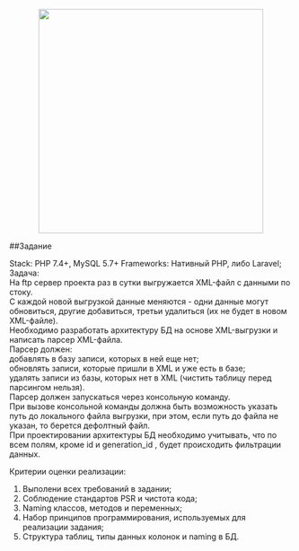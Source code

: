 <p align="center"><a href="https://laravel.com" target="_blank"><img src="https://raw.githubusercontent.com/laravel/art/master/logo-lockup/5%20SVG/2%20CMYK/1%20Full%20Color/laravel-logolockup-cmyk-red.svg" width="400"></a></p>
##Задание

Stack: PHP 7.4+, MySQL 5.7+
Frameworks: Нативный PHP, либо Laravel;<br>
Задача:<br> 
На ftp сервер проекта раз в сутки выгружается XML-файл с данными по стоку. <br>
С каждой новой выгрузкой данные меняются - одни данные могут обновиться, другие добавиться, третьи удалиться (их не
будет в новом XML-файле).<br>
Необходимо разработать архитектуру БД на основе XML-выгрузки и написать парсер XML-файла.<br>
Парсер должен:<br>
добавлять в базу записи, которых в ней еще нет;<br>
обновлять записи, которые пришли в XML и уже есть в базе;<br>
удалять записи из базы, которых нет в XML (чистить таблицу перед парсингом нельзя).<br>
Парсер должен запускаться через консольную команду. <br>
При вызове консольной команды должна быть возможность указать путь до локального файла выгрузки, при этом, если путь до файла не указан, то
берется дефолтный файл.<br>
При проектировании архитектуры БД необходимо учитывать, что по всем полям, кроме id и
generation_id , будет происходить фильтрации данных.

Критерии оценки реализации:
1. Выполени всех требований в задании;
2. Соблюдение стандартов PSR и чистота кода;
3. Naming классов, методов и переменных;
4. Набор принципов программирования, используемых для реализации задания;
5. Структура таблиц, типы данных колонок и naming в БД.
